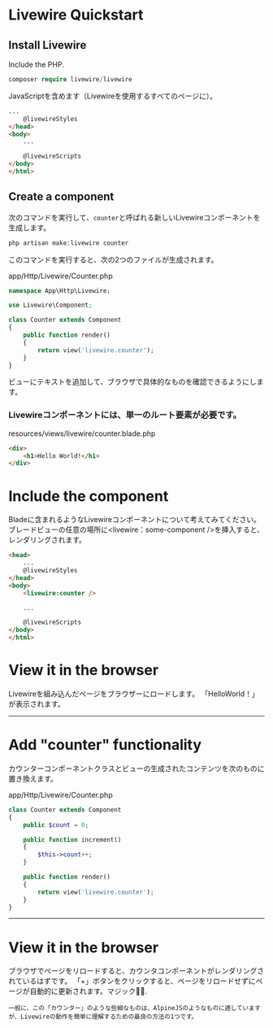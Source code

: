 # Livewire Quickstart

## Install Livewire

Include the PHP.

```php
composer require livewire/livewire
```

JavaScriptを含めます（Livewireを使用するすべてのページに）。

```html
...
    @livewireStyles
</head>
<body>
    ...

    @livewireScripts
</body>
</html>
```

## Create a component



次のコマンドを実行して、`counter`と呼ばれる新しいLivewireコンポーネントを生成します。

```php
php artisan make:livewire counter
```



このコマンドを実行すると、次の2つのファイルが生成されます。

app/Http/Livewire/Counter.php

```php
namespace App\Http\Livewire;

use Livewire\Component;

class Counter extends Component
{
    public function render()
    {
        return view('livewire.counter');
    }
}
```

ビューにテキストを追加して、ブラウザで具体的なものを確認できるようにします。

### Livewireコンポーネントには、単一のルート要素が必要です。

resources/views/livewire/counter.blade.php

```html
<div>
    <h1>Hello World!</h1>
</div>
```



# Include the component

Bladeに含まれるようなLivewireコンポーネントについて考えてみてください。ブレードビューの任意の場所に<livewire：some-component />を挿入すると、レンダリングされます。

```html
<head>
    ...
    @livewireStyles
</head>
<body>
    <livewire:counter />

    ...

    @livewireScripts
</body>
</html>
```



# View it in the browser

Livewireを組み込んだページをブラウザーにロードします。 「HelloWorld！」が表示されます。

---

# Add "counter" functionality

カウンターコンポーネントクラスとビューの生成されたコンテンツを次のものに置き換えます。

app/Http/Livewire/Counter.php

```php
class Counter extends Component
{
    public $count = 0;

    public function increment()
    {
        $this->count++;
    }

    public function render()
    {
        return view('livewire.counter');
    }
}
```

---

# View it in the browser

ブラウザでページをリロードすると、カウンタコンポーネントがレンダリングされているはずです。 「+」ボタンをクリックすると、ページをリロードせずにページが自動的に更新されます。マジック🧙‍♂.️

```
一般に、この「カウンター」のような些細なものは、AlpineJSのようなものに適していますが、Livewireの動作を簡単に理解するための最良の方法の1つです。
```


